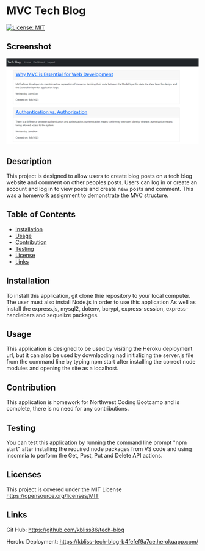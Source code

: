 # MVC Tech Blog
[![License: MIT](https://img.shields.io/badge/License-MIT-yellow.svg)](https://opensource.org/licenses/MIT)

## Screenshot
![Tech Blog Preview](./public/images/techblog-screenshot.png)


## Description
This project is designed to allow users to create blog posts on a tech blog website and comment on other peoples posts. Users can log in or create an account and log in to view posts and create new posts and comment. This was a homework assignment to demonstrate the MVC structure.

## Table of Contents
  - [Installation](#installation)
  - [Usage](#usage)
  - [Contribution](#contribution)
  - [Testing](#testing)
  - [License](#license)
  - [Links](#Links)

 ## Installation 
 To install this application, git clone thie repository to your local computer. The user must also install Node.js in order to use this application As well as install the express.js, mysql2, dotenv, bcrypt, express-session, express-handlebars and sequelize packages.

 ## Usage
This application is designed to be used by visiting the Heroku deployment url, but it can also be used by downlaoding nad initializing the server.js file from the command line by typing npm start after installing the correct node modules and opening the site as a localhost. 

## Contribution
This application is homework for Northwest Coding Bootcamp and is complete, there is no need for any contributions.

## Testing
You can test this application  by running the command line prompt "npm start" after installing the required node packages from VS code and using insomnia to perform the Get, Post, Put and Delete API actions. 

## Licenses
This project is covered under the MIT License
https://opensource.org/licenses/MIT

## Links
Git Hub: https://github.com/kbliss86/tech-blog

Heroku Deployment: https://kbliss-tech-blog-b4fefef9a7ce.herokuapp.com/
